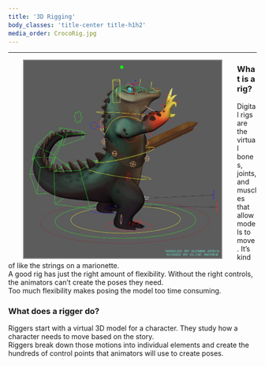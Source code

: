 ```yaml
---
title: '3D Rigging'
body_classes: 'title-center title-h1h2'
media_order: CrocoRig.jpg
---
```


___
<img src="CrocoRig.jpg" width="400" height="400" style="float:left;border:2px solid grey;margin:0px 30px">

### What is a rig?
Digital rigs are the virtual bones, joints, and muscles that allow models to move. It’s kind of like the strings on a marionette.  
A good rig has just the right amount of flexibility. Without the right controls, the animators can’t create the poses they need.  
Too much flexibility makes posing the model too time consuming.  

### What does a rigger do?
Riggers start with a virtual 3D model for a character. They study how a character needs to move based on the story.  
Riggers break down those motions into individual elements and create the hundreds of control points that animators will use to create poses.  

